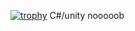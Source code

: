 [![trophy](https://github-profile-trophy.vercel.app/?username=ryooout&theme=onedark)](https://github.com/ryooout/github-profile-trophy)
C#/unity     nooooob
